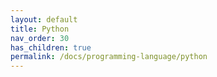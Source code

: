 ```yaml
---
layout: default
title: Python
nav_order: 30
has_children: true
permalink: /docs/programming-language/python
---
```

